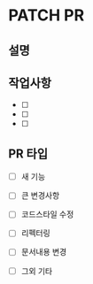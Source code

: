# PATCH PR

## 설명


## 작업사항
- [ ] 
- [ ] 
- [ ] 


## PR 타입
- [ ] 새 기능
- [ ] 큰 변경사항
- [ ] 코드스타일 수정
- [ ] 리펙터링
- [ ] 문서내용 변경
- [ ] 그외 기타

